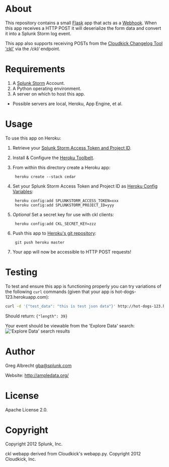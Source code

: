 About
=====
This repository contains a small [Flask](http://flask.pocoo.org/) app that
acts as a [Webhook](http://www.webhooks.org/). When this app receives a HTTP
POST it will deserialize the form data and convert it into a Splunk Storm log
event.

This app also supports receiving POSTs from the
[Cloudkick Changelog Tool 'ckl'](https://support.cloudkick.com/Ckl)
via the */ckl/* endpoint.

Requirements
============

1. A [Splunk Storm](https://www.splunkstorm.com) Account.
2. A Python operating environment. 
3. A server on which to host this app.
  - Possible servers are local, Heroku, App Engine, et al.

Usage
=====
To use this app on Heroku:

1. Retrieve your [Splunk Storm Access Token and Project
   ID](http://docs.splunk.com/Documentation/Storm/latest/User/UseStormsRESTAPI).
2. Install & Configure the [Heroku Toolbelt](https://toolbelt.herokuapp.com/).
3. From within this directory create a Heroku app: 

        heroku create --stack cedar

4. Set your Splunk Storm Access Token and Project ID as [Heroku Config
   Variables](https://devcenter.heroku.com/articles/config-vars):

        heroku config:add SPLUNKSTORM_ACCESS_TOKEN=xxx
        heroku config:add SPLUNKSTORM_PROJECT_ID=yyy

5. *Optional* Set a secret key for use with ckl clients:

        heroku config:add CKL_SECRET_KEY=zzz

5. Push this app to [Heroku's git
   repository](https://devcenter.heroku.com/articles/git):

        git push heroku master

6. Your app will now be accessible to HTTP POST requests!

Testing
=======
To test and ensure this app is functioning properly you can try
variations of the following `curl` commands (given that your app is
hot-dogs-123.herokuapp.com):

```bash
curl -d '{"test_data": "this is test json data"}' http://hot-dogs-123.herokuapp.com/
```
Should return: `{"length": 39}`

Your event should be viewable from the 'Explore Data' search:
!['Explore Data' search
results](http://dl.dropbox.com/u/4036736/Screenshots/2nfd.png)

Author
======
Greg Albrecht <gba@splunk.com> 

Website: http://ampledata.org/

License
=======
Apache License 2.0.

Copyright
=========
Copyright 2012 Splunk, Inc.

ckl webapp derived from Cloudkick's webapp.py. Copyright 2012 Cloudkick,
Inc.
